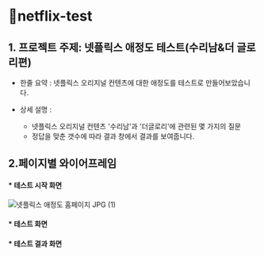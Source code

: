 # 💖netflix-test 
## 1. 프로젝트 주제: 넷플릭스 애정도 테스트(수리남&더 글로리편)
* 한줄 요약 : 넷플릭스 오리지널 컨텐츠에 대한 애정도를 테스트로 만들어보았습니다.

* 상세 설명 :
    * 넷플릭스 오리지널 컨텐츠 '수리남'과 '더글로리'에 관련된 몇 가지의 질문
    * 정답을 맞춘 갯수에 따라 결과 창에서 결과를 보여줍니다.
    
## 2.페이지별 와이어프레임
#### * 테스트 시작 화면
![넷플릭스 애정도 홈페이지 JPG (1)](https://user-images.githubusercontent.com/119340138/223734806-b3bd21c1-1f09-486b-83bf-d8f330dbb1e8.jpg)
#### * 테스트 화면 

#### * 테스트 결과 화면
